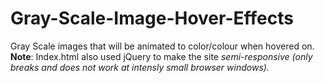 # Gray-Scale-Image-Hover-Effects
Gray Scale images that will be animated to color/colour when hovered on.
<b>Note</b>: Index.html also used jQuery to make the site <i>semi-responsive (only breaks and does not work at intensly small browser windows).</i>

